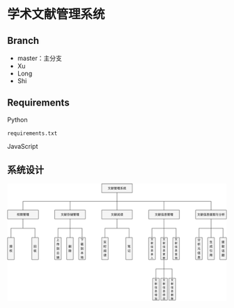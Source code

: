 # 学术文献管理系统

## Branch

- master：主分支
- Xu
- Long
- Shi

## Requirements

Python

```
requirements.txt
```

JavaScript

## 系统设计

![0515-系统图](0515.png)

